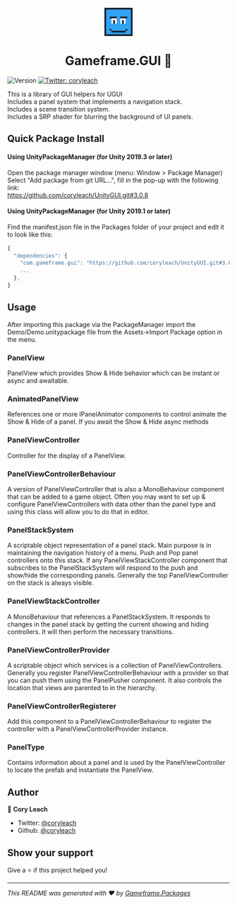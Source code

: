 <p align="center">
<img align="center" src="https://raw.githubusercontent.com/coryleach/UnityPackages/master/Documentation/GameframeFace.gif" />
</p>
<h1 align="center">Gameframe.GUI 👋</h1>

<!-- BADGE-START -->
<p>
<img alt="Version" src="https://img.shields.io/badge/version-3.0.6-blue.svg?cacheSeconds=2592000" />
  <a href="https://twitter.com/Cory Leach">
    <img alt="Twitter: coryleach" src="https://img.shields.io/twitter/follow/coryleach.svg?style=social" target="_blank" />
  </a>
  </p>
<!-- BADGE-END -->

This is a library of GUI helpers for UGUI    
Includes a panel system that implements a navigation stack.    
Includes a scene transition system.    
Includes a SRP shader for blurring the background of UI panels.

## Quick Package Install

#### Using UnityPackageManager (for Unity 2019.3 or later)
Open the package manager window (menu: Window > Package Manager)<br/>
Select "Add package from git URL...", fill in the pop-up with the following link:<br/>
https://github.com/coryleach/UnityGUI.git#3.0.8<br/>

#### Using UnityPackageManager (for Unity 2019.1 or later)

Find the manifest.json file in the Packages folder of your project and edit it to look like this:
```js
{
  "dependencies": {
    "com.gameframe.gui": "https://github.com/coryleach/UnityGUI.git#3.0.8",
    ...
  },
}
```

<!-- DOC-START -->
<!--
Changes between 'DOC START' and 'DOC END' will not be modified by readme update scripts
-->

## Usage

After importing this package via the PackageManager import the Demo/Demo.unitypackage file from the Assets->Import Package option in the menu.

### PanelView
PanelView which provides Show & Hide behavior which can be instant or async and awaitable.

### AnimatedPanelView
References one or more IPanelAnimator components to control animate the Show & Hide of a panel. If you await the Show & Hide async methods

### PanelViewController
Controller for the display of a PanelView.

### PanelViewControllerBehaviour
A version of PanelViewController that is also a MonoBehaviour component that can be added to a game object.
Often you may want to set up & configure PanelViewControllers with data other than the panel type and using this class will allow you to do that in editor.

### PanelStackSystem
A scriptable object representation of a panel stack. Main purpose is in maintaining the navigation history of a menu. Push and Pop panel controllers onto this stack. If any PanelViewStackController component that subscribes to the PanelStackSystem will respond to the push and show/hide the corresponding panels. Generally the top PanelViewController on the stack is always visible.

### PanelViewStackController
A MonoBehaviour that references a PanelStackSystem. It responds to changes in the panel stack by getting the current showing and hiding controllers. It will then perform the necessary transitions.

### PanelViewControllerProvider
A scriptable object which services is a collection of PanelViewControllers. Generally you register PanelViewControllerBehaviour with a provider so that you can push them using the PanelPusher component. It also controls the location that views are parented to in the hierarchy.

### PanelViewControllerRegisterer
Add this component to a PanelViewControllerBehaviour to register the controller with a PanelViewControllerProvider instance.

### PanelType
Contains information about a panel and is used by the PanelViewController to locate the prefab and instantiate the PanelView.

<!-- DOC-END -->

## Author

👤 **Cory Leach**

* Twitter: [@coryleach](https://twitter.com/coryleach)
* Github: [@coryleach](https://github.com/coryleach)


## Show your support
Give a ⭐️ if this project helped you!


***
_This README was generated with ❤️ by [Gameframe.Packages](https://github.com/coryleach/unitypackages)_
